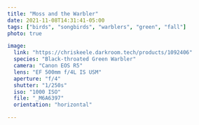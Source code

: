 ```yaml
---
title: "Moss and the Warbler"
date: 2021-11-08T14:31:41-05:00
tags: ["birds", "songbirds", "warblers", "green", "fall"]
photo: true

image:
  link: "https://chriskeele.darkroom.tech/products/1092406"
  species: "Black-throated Green Warbler"
  camera: "Canon EOS R5"
  lens: "EF 500mm f/4L IS USM"
  aperture: "f/4"
  shutter: "1/250s"
  iso: "1000 ISO"
  file: "_M6A6397"
  orientation: "horizontal"

---
```

